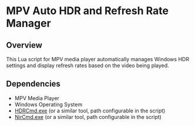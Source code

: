 # MPV Auto HDR and Refresh Rate Manager

## Overview

This Lua script for MPV media player automatically manages Windows HDR settings and display refresh rates based on the video being played.

## Dependencies

*   MPV Media Player
*   Windows Operating System
*   [HDRCmd.exe](https://github.com/AutoHDR/HDRCmd) (or a similar tool, path configurable in the script)
*   [NirCmd.exe](https://www.nirsoft.net/utils/nircmd.html) (or a similar tool, path configurable in the script)
